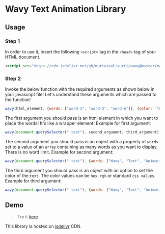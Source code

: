 # Wavy Text Animation Library

## Usage

### Step 1
In order to use it, insert the following `<script>` tag in the `<head>` tag of your HTML document. 
```html
<script src="https://cdn.jsdelivr.net/gh/murtuzaalisurti/wavy@master/main.js"></script>
```

### Step 2
Invoke the below function with the required arguments as shown below in your javascript file! Let's understand these arguments which are passed to the function!
```js
wavy(html_element, {words: ["word-1", "word-2", "word-n"]}, {color: 'font-color'});
```

The first argument you should pass is an html element in which you want to place the words! It's like a wrapper element!
Example for first argument:
```js
wavy(document.querySelector(".text"), second_argument, third_argument);
```

The second argument you should pass is an object with a property of `words` set to a value of an `array` containing as many words as you want to display. There is no word limit.
Example for second argument:
```js
wavy(document.querySelector(".text"), {words: ["Wavy", "Text", "Animation", "Library", "JavaScript"]}, third_argument);
```

The third argument you should pass is an object with an option to set the color of the `text`. The color values can be `hex`, `rgb` or standard `css values`.
Example for third argument:
```js
wavy(document.querySelector(".text"), {words: ["Wavy", "Text", "Animation", "Library", "JavaScript"]}, {color: "green"});
```

## Demo
> Try it [here](https://codepen.io/seekertruth/pen/ExmGJjE)


This library is hosted on [jsdelivr](https://www.jsdelivr.com/) CDN. 
